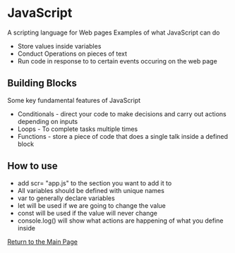 # JavaScript

A scripting language for Web pages
Examples of what JavaScript can do

- Store values inside variables
- Conduct Operations on pieces of text
- Run code in response to to certain events occuring on the web page

## Building Blocks

Some key fundamental features of JavaScript

- Conditionals - direct your code to make decisions and carry out actions depending on inputs
- Loops - To complete tasks multiple times
- Functions - store a piece of code that does a single talk inside a defined block

## How to use 

- add scr= "app.js" to the section you want to add it to
- All variables should be defined with unique names
- var to generally declare variables
- let will be used if we are going to change the value
- const will be used if the value will never change
- console.log() will show what actions are happening of what you define inside

[Return to the Main Page](https://rogermreyes.github.io/reading-notes/)
